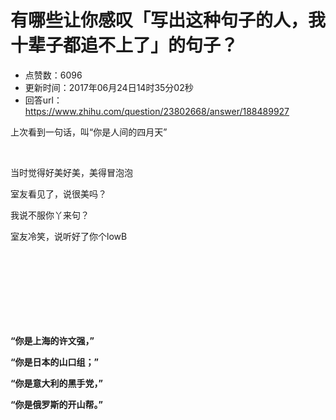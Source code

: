# 有哪些让你感叹「写出这种句子的人，我十辈子都追不上了」的句子？
- 点赞数：6096
- 更新时间：2017年06月24日14时35分02秒
- 回答url：https://www.zhihu.com/question/23802668/answer/188489927
<body>
 <p data-pid="iLeEhM4f">上次看到一句话，叫“你是人间的四月天”</p>
 <br>
 <p data-pid="Z1wWDfvK">当时觉得好美好美，美得冒泡泡</p>
 <p data-pid="OA0PENuE">室友看见了，说很美吗？</p>
 <p data-pid="5hBFMBgV">我说不服你丫来句？</p>
 <p data-pid="1GfaLR9m">室友冷笑，说听好了你个lowB</p>
 <br>
 <br>
 <br>
 <br>
 <br>
 <br>
 <br>
 <p data-pid="k8soou3X"><b>“你是上海的许文强，”</b></p>
 <p data-pid="GFMyw3-9"><b>“你是日本的山口组；”</b></p>
 <p data-pid="VCZ2GFst"><b>“你是意大利的黑手党，”</b></p>
 <p data-pid="QWTAdeTc"><b>“你是俄罗斯的开山帮。”</b></p>
</body>